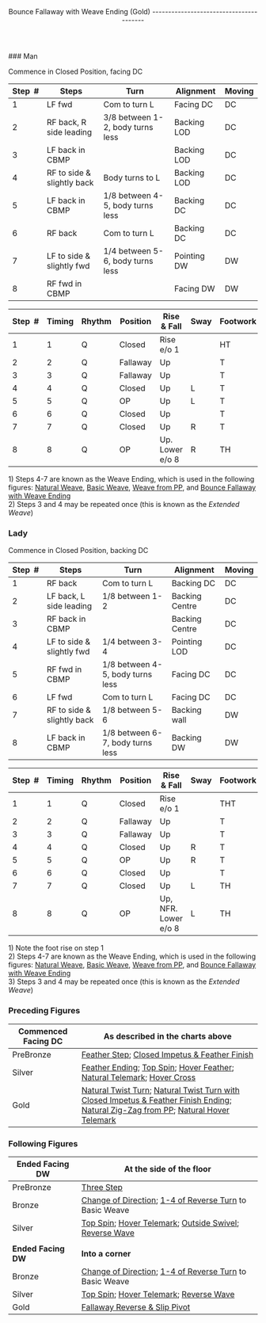 <header>Bounce Fallaway with Weave Ending (Gold)
----------------------------------------

 </header>### Man

Commence in Closed Position, facing DC

 | **Step<span style="color:white">\_</span>\#** | **Steps** | **Turn** | **Alignment** | **Moving** |
|---|---|---|---|---|
| 1 | LF fwd | Com to turn L | Facing DC | DC |
| 2 | RF back, R side leading | 3/8 between 1-2, body turns less | Backing LOD | DC |
| 3 | LF back in CBMP |  | Backing LOD | DC |
| 4 | RF to side &amp; slightly back | Body turns to L | Backing LOD | DC |
| 5 | LF back in CBMP | 1/8 between 4-5, body turns less | Backing DC | DC |
| 6 | RF back | Com to turn L | Backing DC | DC |
| 7 | LF to side &amp; slightly fwd | 1/4 between 5-6, body turns less | Pointing DW | DW |
| 8 | RF fwd in CBMP |  | Facing DW | DW |

 | **Step<span style="color:white">\_</span>\#** | **Timing** | **Rhythm** | **Position** | **Rise &amp; Fall** | **Sway** | **Footwork** |
|---|---|---|---|---|---|---|
| 1 | 1 | Q | Closed | Rise e/o 1 |  | HT |
| 2 | 2 | Q | Fallaway | Up |  | T |
| 3 | 3 | Q | Fallaway | Up |  | T |
| 4 | 4 | Q | Closed | Up | L | T |
| 5 | 5 | Q | OP | Up | L | T |
| 6 | 6 | Q | Closed | Up |  | T |
| 7 | 7 | Q | Closed | Up | R | T |
| 8 | 8 | Q | OP | Up. Lower e/o 8 | R | TH |

1\) Steps 4-7 are known as the Weave Ending, which is used in the following figures: [Natural Weave](natural_weave.md), [Basic Weave](basic_weave.md), [Weave from PP](weave_from_pp.md), and [Bounce Fallaway with Weave Ending](bounce_fallaway.md)  
 2) Steps 3 and 4 may be repeated once (this is known as the *Extended Weave*)

### Lady

Commence in Closed Position, backing DC

 | **Step<span style="color:white">\_</span>\#** | **Steps** | **Turn** | **Alignment** | **Moving** |
|---|---|---|---|---|
| 1 | RF back | Com to turn L | Backing DC | DC |
| 2 | LF back, L side leading | 1/8 between 1-2 | Backing Centre | DC |
| 3 | RF back in CBMP |  | Backing Centre | DC |
| 4 | LF to side &amp; slightly fwd | 1/4 between 3-4 | Pointing LOD | DC |
| 5 | RF fwd in CBMP | 1/8 between 4-5, body turns less | Facing DC | DC |
| 6 | LF fwd | Com to turn L | Facing DC | DC |
| 7 | RF to side &amp; slightly back | 1/8 between 5-6 | Backing wall | DW |
| 8 | LF back in CBMP | 1/8 between 6-7, body turns less | Backing DW | DW |

 | **Step<span style="color:white">\_</span>\#** | **Timing** | **Rhythm** | **Position** | **Rise &amp; Fall** | **Sway** | **Footwork** |
|---|---|---|---|---|---|---|
| 1 | 1 | Q | Closed | Rise e/o 1 |  | THT |
| 2 | 2 | Q | Fallaway | Up |  | T |
| 3 | 3 | Q | Fallaway | Up |  | T |
| 4 | 4 | Q | Closed | Up | R | T |
| 5 | 5 | Q | OP | Up | R | T |
| 6 | 6 | Q | Closed | Up |  | T |
| 7 | 7 | Q | Closed | Up | L | TH |
| 8 | 8 | Q | OP | Up, NFR. Lower e/o 8 | L | TH |

1\) Note the foot rise on step 1  
 2) Steps 4-7 are known as the Weave Ending, which is used in the following figures: [Natural Weave](natural_weave.md), [Basic Weave](basic_weave.md), [Weave from PP](weave_from_pp.md), and [Bounce Fallaway with Weave Ending](bounce_fallaway.md)  
 3) Steps 3 and 4 may be repeated once (this is known as the *Extended Weave*)

### Preceding Figures

 | **Commenced Facing DC** | **As described in the charts above** |
|---|---|
| PreBronze | [Feather Step](feather_step.md); [Closed Impetus &amp; Feather Finish](closed_impetus.md) |
| Silver | [Feather Ending](feather_ending.md); [Top Spin](top_spin.md); [Hover Feather](hover_feather.md); [Natural Telemark](natural_telemark.md); [Hover Cross](hover_cross.md) |
| Gold | [Natural Twist Turn](twist_turn.md); [Natural Twist Turn with Closed Impetus &amp; Feather Finish Ending](twist_turn_closed_impetus.md); [Natural Zig-Zag from PP](zig_zag.md); [Natural Hover Telemark](natural_hover_telemark.md) |

### Following Figures

 | **Ended Facing DW** | **At the side of the floor** |
|---|---|
| PreBronze | [Three Step](three_step.md) |
| Bronze | [Change of Direction](change_direction.md); [1-4 of Reverse Turn](reverse_turn.md) to Basic Weave |
| Silver | [Top Spin](top_spin.md); [Hover Telemark](hover_telemark.md); [Outside Swivel](outside_swivel.md); [Reverse Wave](reverse_wave.md) |
|  |  |
| **Ended Facing DW** | **Into a corner** |
| Bronze | [Change of Direction](change_direction.md); [1-4 of Reverse Turn](reverse_turn.md) to Basic Weave |
| Silver | [Top Spin](top_spin.md); [Hover Telemark](hover_telemark.md); [Reverse Wave](reverse_wave.md) |
| Gold | [Fallaway Reverse &amp; Slip Pivot](fallaway_reverse.md) |